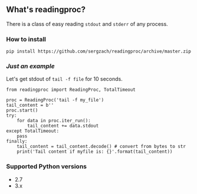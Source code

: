 ## What's readingproc?

There is a class of easy reading `stdout` and `stderr` of any process.

### How to install

`pip install https://github.com/sergzach/readingproc/archive/master.zip`

### *Just an example*

Let's get stdout of `tail -f file` for 10 seconds.

```
from readingproc import ReadingProc, TotalTimeout

proc = ReadingProc('tail -f my_file')
tail_content = b''
proc.start()
try:
	for data in proc.iter_run():
		tail_content += data.stdout
except TotalTimeout:
	pass
finally:
	tail_content = tail_content.decode() # convert from bytes to str
	print('Tail content if myfile is: {}'.format(tail_content))

```

### Supported Python versions
* 2.7
* 3.x